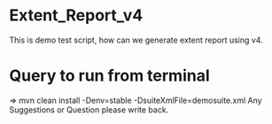 # Extent_Report_v4
This is demo test script, how can we generate extent report using v4.
# Query to run from terminal 
=> mvn clean install -Denv=stable -DsuiteXmlFile=demosuite.xml
Any Suggestions or Question please write back.
